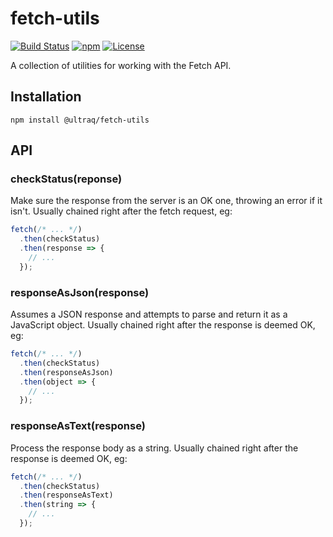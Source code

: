 
fetch-utils
===========

[![Build Status](https://travis-ci.org/ultraq/fetch-utils.svg?branch=master)](https://travis-ci.org/ultraq/fetch-utils)
[![npm](https://img.shields.io/npm/v/@ultraq/fetch-utils.svg?maxAge=3600)](https://www.npmjs.com/package/@ultraq/fetch-utils)
[![License](https://img.shields.io/github/license/ultraq/fetch-utils.svg?maxAge=2592000)](https://github.com/ultraq/fetch-utils/blob/master/LICENSE.txt)

A collection of utilities for working with the Fetch API.


Installation
------------

```
npm install @ultraq/fetch-utils
```


API
---

### checkStatus(reponse)

Make sure the response from the server is an OK one, throwing an error if it
isn't.  Usually chained right after the fetch request, eg:

```javascript
fetch(/* ... */)
  .then(checkStatus)
  .then(response => {
  	// ...
  });
```

### responseAsJson(response)

Assumes a JSON response and attempts to parse and return it as a JavaScript
object.  Usually chained right after the response is deemed OK, eg:

```javascript
fetch(/* ... */)
  .then(checkStatus)
  .then(responseAsJson)
  .then(object => {
  	// ...
  });
```

### responseAsText(response)

Process the response body as a string.  Usually chained right after the response
is deemed OK, eg:

```javascript
fetch(/* ... */)
  .then(checkStatus)
  .then(responseAsText)
  .then(string => {
  	// ...
  });
```
